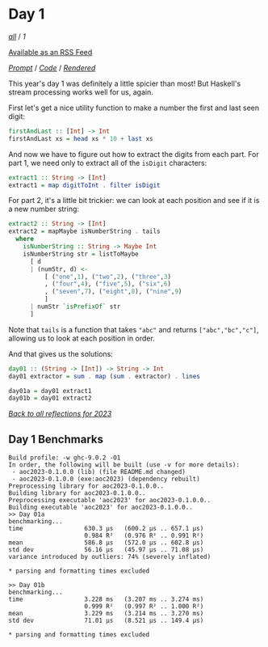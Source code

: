 Day 1
===

<!--
This section is generated and compiled by the build script at ./Build.hs from
the file `./reflections/day01.md`.  If you want to edit this, edit
that file instead!
-->

*[all][reflections]* / *1*

[reflections]: https://github.com/mstksg/advent-of-code-2023/blob/master/reflections.md


[Available as an RSS Feed][rss]

[rss]: http://feeds.feedburner.com/jle-advent-of-code-2023

*[Prompt][d01p]* / *[Code][d01g]* / *[Rendered][d01h]*

[d01p]: https://adventofcode.com/2023/day/1
[d01g]: https://github.com/mstksg/advent-of-code-2023/blob/master/src/AOC/Challenge/Day01.hs
[d01h]: https://mstksg.github.io/advent-of-code-2023/src/AOC.Challenge.Day01.html

This year's day 1 was definitely a little spicier than most!  But Haskell's
stream processing works well for us, again.

First let's get a nice utility function to make a number the first and last
seen digit:

```haskell
firstAndLast :: [Int] -> Int
firstAndLast xs = head xs * 10 + last xs
```

And now we have to figure out how to extract the digits from each part.  For
part 1, we need only to extract all of the `isDigit` characters:

```haskell
extract1 :: String -> [Int]
extract1 = map digitToInt . filter isDigit
```

For part 2, it's a little bit trickier: we can look at each position and see if
it is a new number string:

```haskell
extract2 :: String -> [Int]
extract2 = mapMaybe isNumberString . tails
  where
    isNumberString :: String -> Maybe Int
    isNumberString str = listToMaybe
      [ d
      | (numStr, d) <-
          [ ("one",1), ("two",2), ("three",3)
          , ("four",4), ("five",5), ("six",6)
          , ("seven",7), ("eight",8), ("nine",9)
          ]
      | numStr `isPrefixOf` str
      ]
```

Note that `tails` is a function that takes `"abc"` and returns
`["abc","bc","c"]`, allowing us to look at each position in order.

And that gives us the solutions:

```haskell
day01 :: (String -> [Int]) -> String -> Int
day01 extractor = sum . map (sum . extractor) . lines

day01a = day01 extract1
day01b = day01 extract2
```



*[Back to all reflections for 2023][reflections]*

## Day 1 Benchmarks

```
Build profile: -w ghc-9.0.2 -O1
In order, the following will be built (use -v for more details):
 - aoc2023-0.1.0.0 (lib) (file README.md changed)
 - aoc2023-0.1.0.0 (exe:aoc2023) (dependency rebuilt)
Preprocessing library for aoc2023-0.1.0.0..
Building library for aoc2023-0.1.0.0..
Preprocessing executable 'aoc2023' for aoc2023-0.1.0.0..
Building executable 'aoc2023' for aoc2023-0.1.0.0..
>> Day 01a
benchmarking...
time                 630.3 μs   (600.2 μs .. 657.1 μs)
                     0.984 R²   (0.976 R² .. 0.991 R²)
mean                 586.8 μs   (572.0 μs .. 602.8 μs)
std dev              56.16 μs   (45.97 μs .. 71.08 μs)
variance introduced by outliers: 74% (severely inflated)

* parsing and formatting times excluded

>> Day 01b
benchmarking...
time                 3.228 ms   (3.207 ms .. 3.274 ms)
                     0.999 R²   (0.997 R² .. 1.000 R²)
mean                 3.229 ms   (3.214 ms .. 3.270 ms)
std dev              71.01 μs   (8.521 μs .. 149.4 μs)

* parsing and formatting times excluded
```

